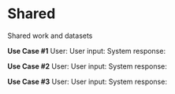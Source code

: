 # Shared
Shared work and datasets

**Use Case #1**
User:
User input:
System response:

**Use Case #2**
User:
User input:
System response:

**Use Case #3**
User:
User input:
System response:

